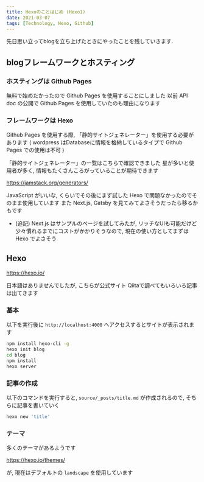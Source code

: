 ```yaml
---
title: Hexoのことはじめ (Hexo1)
date: 2021-03-07
tags: [Technology, Hexo, Github]
---
```


<!-- toc -->

先日思い立ってblogを立ち上げたときにやったことを残していきます.


## blogフレームワークとホスティング

### ホスティングは Github Pages

無料で始めたかったので Github Pages を使用することにしました
以前 API doc の公開で Github Pages を使用していたのも理由になります

### フレームワークは Hexo

Github Pages を使用する際, 「静的サイトジェネレーター」を使用する必要があります
( wordpress はDatabaseに情報を格納しているタイプで Github Pages での使用は不可 )

「静的サイトジェネレーター」の一覧はこちらで確認できました
星が多いと使用者が多く, 情報もたくさんころがっていることが期待できます

https://jamstack.org/generators/

JavaScript がいいな, くらいでその後にまず試した Hexo で問題なかったのでそのまま使用しています
また Next.js, Gatsby を見てみてよさそうだったら移るかもです

* (追記) Next.js はサンプルのページを試してみたが, リッチなUIも可能だけど少々慣れるまでにコストがかかりそうなので, 現在の使い方としてまずは Hexo でよさそう

## Hexo 

https://hexo.io/

日本語はありませんでしたが, こちらが公式サイト
Qiitaで調べてもいろいろ記事は出てきます

### 基本

以下を実行後に `http://localhost:4000` へアクセスするとサイトが表示されます

```bash
npm install hexo-cli -g
hexo init blog
cd blog
npm install
hexo server
```

### 記事の作成

以下のコマンドを実行すると, `source/_posts/title.md` が作成されるので, そちらに記事を書いていく

```bash
hexo new 'title'
```

### テーマ

多くのテーマがあるようです

https://hexo.io/themes/

が, 現在はデフォルトの `landscape` を使用しています
